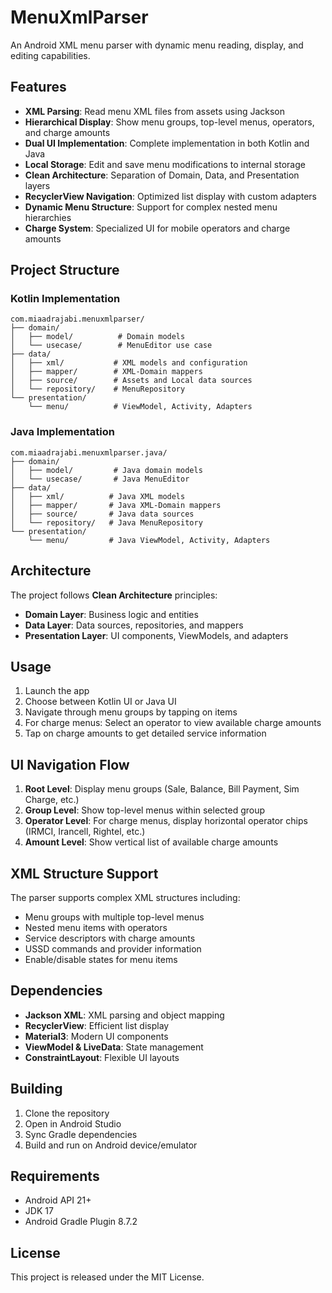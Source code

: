 # MenuXmlParser

An Android XML menu parser with dynamic menu reading, display, and editing capabilities.

## Features

- **XML Parsing**: Read menu XML files from assets using Jackson
- **Hierarchical Display**: Show menu groups, top-level menus, operators, and charge amounts
- **Dual UI Implementation**: Complete implementation in both Kotlin and Java
- **Local Storage**: Edit and save menu modifications to internal storage
- **Clean Architecture**: Separation of Domain, Data, and Presentation layers
- **RecyclerView Navigation**: Optimized list display with custom adapters
- **Dynamic Menu Structure**: Support for complex nested menu hierarchies
- **Charge System**: Specialized UI for mobile operators and charge amounts

## Project Structure

### Kotlin Implementation
```
com.miaadrajabi.menuxmlparser/
├── domain/
│   ├── model/          # Domain models
│   └── usecase/        # MenuEditor use case
├── data/
│   ├── xml/           # XML models and configuration
│   ├── mapper/        # XML-Domain mappers
│   ├── source/        # Assets and Local data sources
│   └── repository/    # MenuRepository
└── presentation/
    └── menu/          # ViewModel, Activity, Adapters
```

### Java Implementation
```
com.miaadrajabi.menuxmlparser.java/
├── domain/
│   ├── model/         # Java domain models
│   └── usecase/       # Java MenuEditor
├── data/
│   ├── xml/          # Java XML models
│   ├── mapper/       # Java XML-Domain mappers
│   ├── source/       # Java data sources
│   └── repository/   # Java MenuRepository
└── presentation/
    └── menu/         # Java ViewModel, Activity, Adapters
```

## Architecture

The project follows **Clean Architecture** principles:

- **Domain Layer**: Business logic and entities
- **Data Layer**: Data sources, repositories, and mappers
- **Presentation Layer**: UI components, ViewModels, and adapters

## Usage

1. Launch the app
2. Choose between Kotlin UI or Java UI
3. Navigate through menu groups by tapping on items
4. For charge menus: Select an operator to view available charge amounts
5. Tap on charge amounts to get detailed service information

## UI Navigation Flow

1. **Root Level**: Display menu groups (Sale, Balance, Bill Payment, Sim Charge, etc.)
2. **Group Level**: Show top-level menus within selected group
3. **Operator Level**: For charge menus, display horizontal operator chips (IRMCI, Irancell, Rightel, etc.)
4. **Amount Level**: Show vertical list of available charge amounts

## XML Structure Support

The parser supports complex XML structures including:
- Menu groups with multiple top-level menus
- Nested menu items with operators
- Service descriptors with charge amounts
- USSD commands and provider information
- Enable/disable states for menu items

## Dependencies

- **Jackson XML**: XML parsing and object mapping
- **RecyclerView**: Efficient list display
- **Material3**: Modern UI components
- **ViewModel & LiveData**: State management
- **ConstraintLayout**: Flexible UI layouts

## Building

1. Clone the repository
2. Open in Android Studio
3. Sync Gradle dependencies
4. Build and run on Android device/emulator

## Requirements

- Android API 21+
- JDK 17
- Android Gradle Plugin 8.7.2

## License

This project is released under the MIT License.
